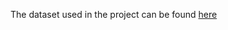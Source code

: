 The dataset used in the project can be found [here](https://www.kaggle.com/datasets/daskoushik/sign-language-dataset-for-yolov7)
